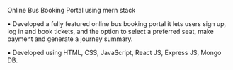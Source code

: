  Online Bus Booking Portal using mern stack

•	Developed a fully featured online bus booking portal it lets users sign up, log in and book tickets, and the option to select a preferred seat, make payment and generate a journey summary. 

•	Developed using HTML, CSS, JavaScript, React JS, Express JS, Mongo DB.
